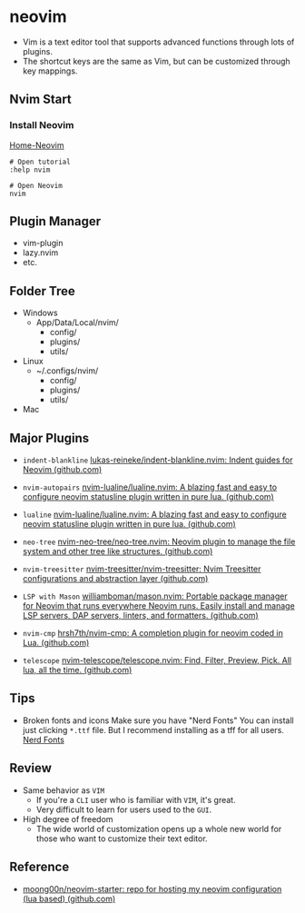 # neovim
- Vim is a text editor tool that supports advanced functions through lots of plugins.
- The shortcut keys are the same as Vim, but can be customized through key mappings.

## Nvim Start
### Install Neovim
[Home-Neovim](https://neovim.io/)


```
# Open tutorial
:help nvim

# Open Neovim
nvim
```

## Plugin Manager
- vim-plugin
- lazy.nvim
- etc.

## Folder Tree
- Windows
    - App/Data/Local/nvim/
        - config/
        - plugins/
        - utils/
- Linux
    - ~/.configs/nvim/
        - config/
        - plugins/
        - utils/
- Mac

## Major Plugins
- `indent-blankline`
    [lukas-reineke/indent-blankline.nvim: Indent guides for Neovim (github.com)](https://github.com/lukas-reineke/indent-blankline.nvim)

- `nvim-autopairs`
    [nvim-lualine/lualine.nvim: A blazing fast and easy to configure neovim statusline plugin written in pure lua. (github.com)](https://github.com/nvim-lualine/lualine.nvim)

- `lualine`
    [nvim-lualine/lualine.nvim: A blazing fast and easy to configure neovim statusline plugin written in pure lua. (github.com)](https://github.com/nvim-lualine/lualine.nvim)

- `neo-tree`
    [nvim-neo-tree/neo-tree.nvim: Neovim plugin to manage the file system and other tree like structures. (github.com)](https://github.com/nvim-neo-tree/neo-tree.nvim)

- `nvim-treesitter`
    [nvim-treesitter/nvim-treesitter: Nvim Treesitter configurations and abstraction layer (github.com)](https://github.com/nvim-treesitter/nvim-treesitter)

- `LSP with Mason`
    [williamboman/mason.nvim: Portable package manager for Neovim that runs everywhere Neovim runs. Easily install and manage LSP servers, DAP servers, linters, and formatters. (github.com)](https://github.com/williamboman/mason.nvim)

- `nvim-cmp`
    [hrsh7th/nvim-cmp: A completion plugin for neovim coded in Lua. (github.com)](https://github.com/hrsh7th/nvim-cmp)

- `telescope`
    [nvim-telescope/telescope.nvim: Find, Filter, Preview, Pick. All lua, all the time. (github.com)](https://github.com/nvim-telescope/telescope.nvim)


## Tips
- Broken fonts and icons
    Make sure you have "Nerd Fonts"
    You can install just clicking `*.ttf` file.
    But I recommend installing as a tff for all users.
    [Nerd Fonts](https://www.nerdfonts.com/)

## Review
- Same behavior as `VIM`
    - If you're a `CLI` user who is familiar with `VIM`, it's great.
    - Very difficult to learn for users used to the `GUI`.
- High degree of freedom
    - The wide world of customization opens up a whole new world for those who want to customize their text editor.

## Reference
- [moong00n/neovim-starter: repo for hosting my neovim configuration (lua based) (github.com)](https://github.com/moong00n/neovim-starter)
